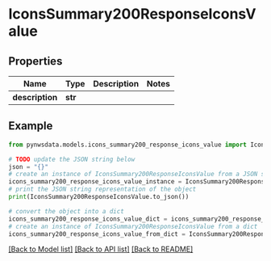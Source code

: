 # IconsSummary200ResponseIconsValue


## Properties

Name | Type | Description | Notes
------------ | ------------- | ------------- | -------------
**description** | **str** |  | 

## Example

```python
from pynwsdata.models.icons_summary200_response_icons_value import IconsSummary200ResponseIconsValue

# TODO update the JSON string below
json = "{}"
# create an instance of IconsSummary200ResponseIconsValue from a JSON string
icons_summary200_response_icons_value_instance = IconsSummary200ResponseIconsValue.from_json(json)
# print the JSON string representation of the object
print(IconsSummary200ResponseIconsValue.to_json())

# convert the object into a dict
icons_summary200_response_icons_value_dict = icons_summary200_response_icons_value_instance.to_dict()
# create an instance of IconsSummary200ResponseIconsValue from a dict
icons_summary200_response_icons_value_from_dict = IconsSummary200ResponseIconsValue.from_dict(icons_summary200_response_icons_value_dict)
```
[[Back to Model list]](../README.md#documentation-for-models) [[Back to API list]](../README.md#documentation-for-api-endpoints) [[Back to README]](../README.md)


